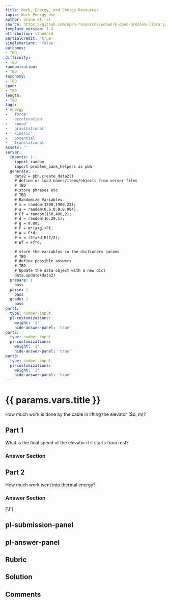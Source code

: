 ```yaml
---
title: Work, Energy, and Energy Resources
topic: Work Energy Use
author: Urone et. al
source: https://github.com/open-resources/webwork-open-problem-library/tree/master/Contrib/BrockPhysics/College_Physics_Urone/7.Work_Energy_and_Energy_Resources/7-09.World_Energy_Use/NU_U17_07_09_005.pg
template_version: 1.3
attribution: standard
partialCredit: 'true'
singleVariant: 'false'
outcomes:
- TBD
difficulty:
- TBD
randomization:
- TBD
taxonomy:
- TBD
span:
- TBD
length:
- TBD
tags:
- energy
- ' force'
- ' acceleration'
- ' speed'
- ' gravitational'
- ' kinetic'
- ' potential'
- ' translational'
assets: ''
server:
  imports: |-
    import random
    import problem_bank_helpers as pbh
  generate: |-
    data2 = pbh.create_data2()
    # define or load names/items/objects from server files
    # TBD
    # store phrases etc
    # TBD
    # Randomize Variables
    # m = random(1200,1900,23);
    # a = random(0.6,0.9,0.004);
    # Ff = random(150,400,2);
    # d = random(16,29,1);
    # g = 9.80;
    # F = m*(a+g)+Ff;
    # W = F*d;
    # v = (2*a*d)E(1/2);
    # Wf = Ff*d;

    # store the variables in the dictionary params
    # TBD
    # define possible answers
    # TBD
    # Update the data object with a new dict
    data.update(data2)
  prepare: |
    pass
  parse: |
    pass
  grade: |
    pass
part1:
  type: number-input
  pl-customizations:
    weight: '1'
    hide-answer-panel: 'true'
part2:
  type: number-input
  pl-customizations:
    weight: '1'
    hide-answer-panel: 'true'
part3:
  type: number-input
  pl-customizations:
    weight: '1'
    hide-answer-panel: 'true'
---
```


# {{ params.vars.title }} 


How much work is done by the cable in lifting the elevator ($d, m)?

## Part 1 
What is the final speed of the elevator if it starts from rest? 


 ### Answer Section

## Part 2 
How much work went into thermal energy? 


 ### Answer Section
['J']

## pl-submission-panel 


## pl-answer-panel 


## Rubric 


## Solution 


## Comments 


